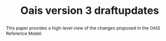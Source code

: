 ---
abstract: This paper provides a high-level view of the changes proposed in the OAIS
  Reference Model.
creators:
- Felix Engel
- Matthias Hemmje
- J Steven Hughes
- Terry Longstreth
- Eld Zierau
- Mark Conrad
- John Garrett
- David Giaretta
date: null
document_url: https://services.phaidra.univie.ac.at/api/object/o:1079787/download
grand_parent: iPRES
institutions: []
keywords: []
landing_page_url: https://phaidra.univie.ac.at/o:1079787
language: eng
layout: publication
license: CC BY 4.0 International
notes_url: null
parent: iPRES 2019
publication_type: paper
size: 259881
slides_url: null
source_name: iPRES
stream_url: null
title: 'Oais version 3 draftupdates '
year: 2019
---